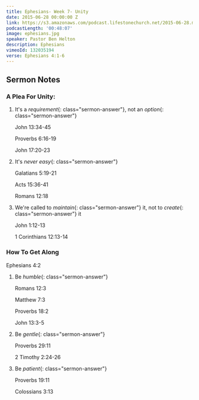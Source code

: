 ```yaml
---
title: Ephesians- Week 7- Unity
date: 2015-06-28 00:00:00 Z
link: https://s3.amazonaws.com/podcast.lifestonechurch.net/2015-06-28.mp3
podcastLength: '00:48:07'
image: ephesians.jpg
speaker: Pastor Ben Helton
description: Ephesians
vimeoId: 132035194
verse: Ephesians 4:1-6
---
```


## Sermon Notes

### A Plea For Unity:

1. It's a *requirement*{: class="sermon-answer"}, not an *option*{: class="sermon-answer"}

    John 13:34-45

    Proverbs 6:16-19

    John 17:20-23

1. It's *never easy*{: class="sermon-answer"}

    Galatians 5:19-21

    Acts 15:36-41

    Romans 12:18

1. We're called to *maintain*{: class="sermon-answer"} it, not to *create*{: class="sermon-answer"} it

    John 1:12-13

    1 Corinthians 12:13-14

### How To Get Along

Ephesians 4:2

1. Be *humble*{: class="sermon-answer"}

    Romans 12:3

    Matthew 7:3

    Proverbs 18:2

    John 13:3-5

1. Be *gentle*{: class="sermon-answer"}

    Proverbs 29:11

    2 Timothy 2:24-26

1. Be *patient*{: class="sermon-answer"}

    Proverbs 19:11

    Colossians 3:13
